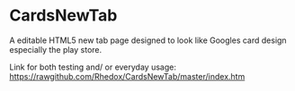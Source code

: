 CardsNewTab
===========

A editable HTML5 new tab page designed to look like Googles card design especially the play store.

Link for both testing and/ or everyday usage:
https://rawgithub.com/Rhedox/CardsNewTab/master/index.htm
